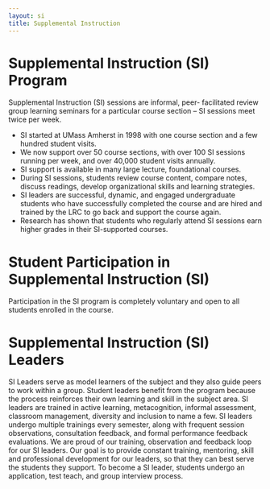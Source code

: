 ```yaml
---
layout: si
title: Supplemental Instruction
---
```


# Supplemental Instruction (SI) Program
Supplemental Instruction (SI) sessions are informal, peer- facilitated review group learning seminars for a particular course section – SI sessions meet twice per week.


 * SI started at UMass Amherst in 1998 with one course section and a few hundred student visits.
 * We now support over 50 course sections, with over 100 SI sessions running per week, and over 40,000 student visits annually.
 * SI support is available in many large lecture, foundational courses.
 * During SI sessions, students review course content, compare notes, discuss readings, develop organizational skills and learning strategies.
 * SI leaders are successful, dynamic, and engaged undergraduate students who have successfully completed the course and are hired and trained by the LRC to go back and support the course again.
 * Research has shown that students who regularly attend SI sessions earn higher grades in their SI-supported courses.


# Student Participation in Supplemental Instruction (SI)
Participation in the SI program is completely voluntary and open to all students enrolled in the course.

# Supplemental Instruction (SI) Leaders
SI Leaders serve as model learners of the subject and they also guide peers to work within a group. Student leaders benefit from the program because the process reinforces their own learning and skill in the subject area.  SI leaders are trained in active learning, metacognition, informal assessment, classroom management, diversity and inclusion to name a few. SI leaders undergo multiple trainings every semester, along with frequent session observations, consultation feedback, and formal performance feedback evaluations.  We are proud of our training, observation and feedback loop for our SI leaders. Our goal is to provide constant training, mentoring, skill and professional development for our leaders, so that they can best serve the students they support. To become a SI leader, students undergo an application, test teach, and group interview process. 
